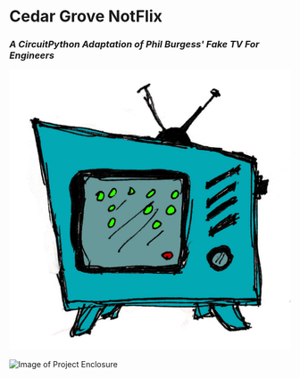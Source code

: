 # Cedar Grove NotFlix

### _A CircuitPython Adaptation of Phil Burgess' Fake TV For Engineers_
![Conceptual Drawing](https://github.com/CedarGroveStudios/NotFlix/blob/main/photos_and_graphics/2016-05-28_FakeTV_cab_v00a.jpg)

![Image of Project Enclosure](https://github.com/CedarGroveStudios/NotFlix/blob/main/photos_and_graphics/DSC02874a.jpg)
